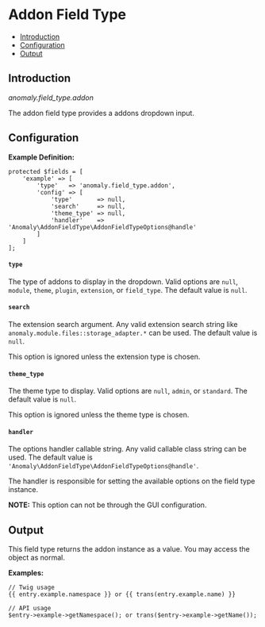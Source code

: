 # Addon Field Type

- [Introduction](#introduction)
- [Configuration](#configuration)
- [Output](#output)


<a name="introduction"></a>
## Introduction

*anomaly.field_type.addon*

The addon field type provides a addons dropdown input.


<a name="configuration"></a>
## Configuration

**Example Definition:**

    protected $fields = [
        'example' => [
            'type'   => 'anomaly.field_type.addon',
            'config' => [
                'type'       => null,
                'search'     => null,
                'theme_type' => null,
                'handler'    => 'Anomaly\AddonFieldType\AddonFieldTypeOptions@handle'
            ]
        ]
    ];

#### `type`

The type of addons to display in the dropdown. Valid options are `null`, `module`, `theme`, `plugin`, `extension`, or `field_type`. The default value is `null`.

#### `search`

The extension search argument. Any valid extension search string like `anomaly.module.files::storage_adapter.*` can be used. The default value is `null`.

This option is ignored unless the extension type is chosen.

#### `theme_type`

The theme type to display. Valid options are `null`, `admin`, or `standard`. The default value is `null`.

This option is ignored unless the theme type is chosen.

#### `handler`

The options handler callable string. Any valid callable class string can be used. The default value is `'Anomaly\AddonFieldType\AddonFieldTypeOptions@handle'`.

The handler is responsible for setting the available options on the field type instance.

**NOTE:** This option can not be through the GUI configuration. 


<a name="output"></a>
## Output

This field type returns the addon instance as a value. You may access the object as normal.

**Examples:**

    // Twig usage
    {{ entry.example.namespace }} or {{ trans(entry.example.name) }}
    
    // API usage
    $entry->example->getNamespace(); or trans($entry->example->getName());
